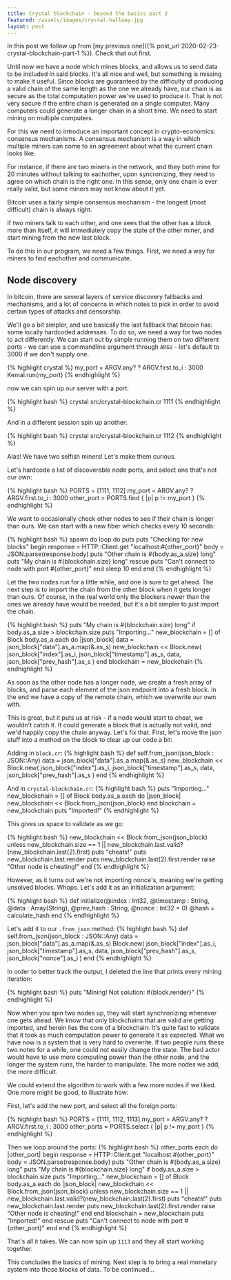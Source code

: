 ```yaml
---
title: Crystal blockchain - beyond the basics part 2
featured: /assets/images/crystal-hallway.jpg
layout: post
---
```


In this post we follow up from [my previous one]({% post_url 2020-02-23-crystal-blockchain-part-1 %}). Check that out first.

Until now we have a node which mines blocks, and allows us to send data to be
included in said blocks. It's all nice and well, but something is missing to
make it useful. Since blocks are guaranteed by the difficulty of producing a
valid chain of the same length as the one we already have, our chain is as
secure as the total computation power we've used to produce it. That is not very
secure if the entire chain is generated on a single computer. Many computers
could generate a longer chain in a short time. We need to start mining on
multiple computers.

For this we need to introduce an important concept in crypto-economics:
consensus mechanisms. A consensus mechanism is a way in which multiple miners
can come to an agreement about what the current chain looks like.

For instance, if there are two miners in the network, and they both mine for 20
minutes without talking to eachother, upon syncronizing, they need to agree on
which chain is the right one. In this sense, only one chain is ever really
valid, but some miners may not know about it yet.

Bitcoin uses a fairly simple consensus mechanism - the longest (most difficult)
chain is always right.

If two miners talk to each other, and one sees that the other has a block more
than itself, it will immediately copy the state of the other miner, and start
mining from the new last block.

To do this in our program, we need a few things. First, we need a way for miners
to find eachother and communicate.

## Node discovery

In bitcoin, there are several layers of service discovery fallbacks and
mechanisms, and a lot of concerns in which notes to pick in order to avoid
certain types of attacks and censorship. 

We'll go a bit simpler, and use basically the last fallback that bitcoin has:
some locally hardcoded addresses. To do so, we need a way for two nodes to act
differently. We can start out by simple running them on two different ports -
we can use a commandline argument through `ARGV` - let's default to 3000 if we
don't supply one.


{% highlight crystal %}
  my_port = ARGV.any? ? ARGV.first.to_i : 3000
  Kemal.run(my_port)
{% endhighlight %}

now we can spin up our server with a port:

{% highlight bash %}
  crystal src/crystal-blockchain.cr 1111
{% endhighlight %}

And in a different session spin up another:

{% highlight bash %}
  crystal src/crystal-blockchain.cr 1112
{% endhighlight %}

Alas! We have two selfish miners! Let's make them curious.

Let's hardcode a list of discoverable node ports, and select one that's not our
own:

{% highlight bash %}
  PORTS = [1111, 1112]
  my_port = ARGV.any? ? ARGV.first.to_i : 3000
  other_port = PORTS.find { |p| p != my_port }
{% endhighlight %}

We want to occasionally check other nodes to see if their chain is longer than
ours. We can start with a new fiber which checks every 10 seconds:

{% highlight bash %}
  spawn do
    loop do
      puts
      puts "Checking for new blocks"
      begin
        response = HTTP::Client.get "localhost:#{other_port}"
        body = JSON.parse(response.body)
        puts "Other chain is #{body.as_a.size} long"
        puts "My chain is #{blockchain.size} long"
      rescue 
        puts "Can't connect to node with port #{other_port}"
      end
      sleep 10
    end
  end
{% endhighlight %}

Let the two nodes run for a little while, and one is sure to get ahead.
The next step is to import the chain from the other block when it gets longer
than ours. Of course, in the real world only the blockers newer than the ones we
already have would be needed, but it's a bit simpler to just import the chain.

{% highlight bash %}
  puts "My chain is #{blockchain.size} long"
  if body.as_a.size > blockchain.size
    puts "Importing..."
    new_blockchain = [] of Block
    body.as_a.each do |json_block|
      data = json_block["data"].as_a.map(&.as_s)
      new_blockchain << Block.new(
        json_block["index"].as_i,
        json_block["timestamp"].as_s,
        data,
        json_block["prev_hash"].as_s
      )
    end
    blockchain = new_blockchain
{% endhighlight %}

As soon as the other node has a longer node, we create a fresh array of blocks,
and parse each element of the json endpoint into a fresh block. In the end we
have a copy of the remote chain, which we overwrite our own with.

This is great, but it puts us at risk - if a node would start to cheat, we
wouldn't catch it. It could generate a block that is actually not valid, and
we'd happily copy the chain anyway. Let's fix that. First, let's move the json
stuff into a method on the block to clear up our code a bit:

Adding in `block.cr`:
{% highlight bash %}
  def self.from_json(json_block : JSON::Any)
    data = json_block["data"].as_a.map(&.as_s)
    new_blockchain << Block.new(
      json_block["index"].as_i,
      json_block["timestamp"].as_s,
      data,
      json_block["prev_hash"].as_s
    )
  end
{% endhighlight %}

And in `crystal-blockchain.cr`:
{% highlight bash %}
  puts "Importing..."
  new_blockchain = [] of Block
  body.as_a.each do |json_block|
    new_blockchain << Block.from_json(json_block)
  end
  blockchain = new_blockchain
  puts "Imported!"
{% endhighlight %}

This gives us space to validate as we go:

{% highlight bash %}
new_blockchain << Block.from_json(json_block)
  unless new_blockchain.size == 1 || new_blockchain.last.valid?(new_blockchain.last(2).first)
    puts "cheats!"
    puts new_blockchain.last.render
    puts new_blockchain.last(2).first.render
    raise "Other node is cheating!"
  end
{% endhighlight %}

However, as it turns out we're not importing nonce's, meaning we're getting
unsolved blocks. Whops. Let's add it as an initialization argument:

{% highlight bash %}
  def initialize(@index : Int32, @timestamp : String, @data : Array(String), @prev_hash : String, @nonce : Int32 = 0)
     @hash = calculate_hash
   end
{% endhighlight %}

Let's add it to our `.from_json` method:
{% highlight bash %}
  def self.from_json(json_block : JSON::Any)
    data = json_block["data"].as_a.map(&.as_s)
    Block.new(
      json_block["index"].as_i,
      json_block["timestamp"].as_s,
      data,
      json_block["prev_hash"].as_s,
      json_block["nonce"].as_i
    )
  end
{% endhighlight %}

In order to better track the output, I deleted the line that prints every mining iteration:

{% highlight bash %}
  puts "Mining! Not solution: #{block.render}"
{% endhighlight %}

Now when you spin two nodes up, they will start synchronizing whenever one gets
ahead. We know that only blockchains that are valid are getting imported, and
herein lies the core of a blockchain: It's quite fast to validate that it took
as much computation power to generate it as expected. What we have now is a
system that is very hard to overwrite. If two people runs these two notes for a
while, one could not easily change the state. The bad actor would have to use
more computing power than the other node, and the longer the system runs, the
harder to manipulate. The more nodes we add, the more difficult.

We could extend the algorithm to work with a few more nodes if we liked. One
more might be good, to illustrate how:

First, let's add the new port, and select all the foreign ports:


{% highlight bash %}
  PORTS = [1111, 1112, 1113]
  my_port = ARGV.any? ? ARGV.first.to_i : 3000
  other_ports = PORTS.select { |p| p != my_port }
{% endhighlight %}

Then we loop around the ports:
{% highlight bash %}
  other_ports.each do |other_port|
    begin
      response = HTTP::Client.get "localhost:#{other_port}"
      body = JSON.parse(response.body)
      puts "Other chain is #{body.as_a.size} long"
      puts "My chain is #{blockchain.size} long"
      if body.as_a.size > blockchain.size
        puts "Importing..."
        new_blockchain = [] of Block
        body.as_a.each do |json_block|
          new_blockchain << Block.from_json(json_block)
          unless new_blockchain.size == 1 || new_blockchain.last.valid?(new_blockchain.last(2).first)
            puts "cheats!"
            puts new_blockchain.last.render
            puts new_blockchain.last(2).first.render
            raise "Other node is cheating!"
          end
        end
        blockchain = new_blockchain
        puts "Imported!"
      end
    rescue 
      puts "Can't connect to node with port #{other_port}"
    end
  end
{% endhighlight %}

That's all it takes. We can now spin up `1113` and they all start working
together.

This concludes the basics of mining. Next step is to bring a real monetary
system into those blocks of data. To be continued...
